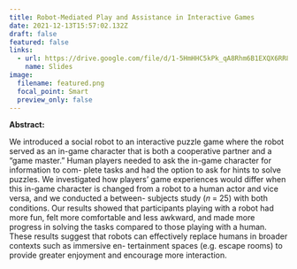 ```yaml
---
title: Robot-Mediated Play and Assistance in Interactive Games
date: 2021-12-13T15:57:02.132Z
draft: false
featured: false
links:
  - url: https://drive.google.com/file/d/1-5HmHHC5kPk_qA8Rhm6B1EXQX6RR8puI/view?usp=sharing
    name: Slides
image:
  filename: featured.png
  focal_point: Smart
  preview_only: false
---
```

**Abstract:**

We introduced a social robot to an interactive puzzle game where the robot served as an in-game character that is both a cooperative partner and a “game master.” Human players needed to ask the in-game character for information to com- plete tasks and had the option to ask for hints to solve puzzles. We investigated how players’ game experiences would differ when this in-game character is changed from a robot to a human actor and vice versa, and we conducted a between- subjects study (𝑛 = 25) with both conditions. Our results showed that participants playing with a robot had more fun, felt more comfortable and less awkward, and made more progress in solving the tasks compared to those playing with a human. These results suggest that robots can effectively replace humans in broader contexts such as immersive en- tertainment spaces (e.g. escape rooms) to provide greater enjoyment and encourage more interaction.